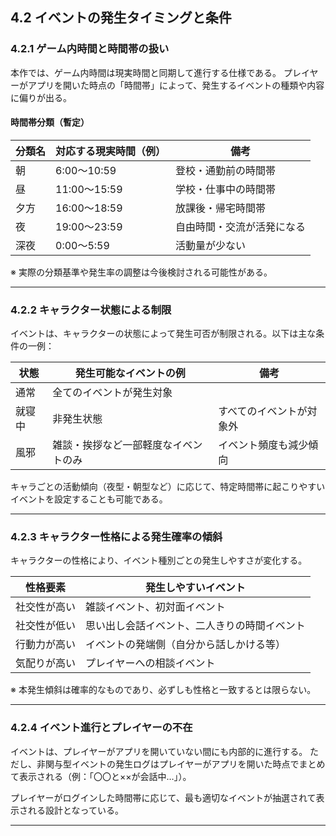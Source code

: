 ## 4.2 イベントの発生タイミングと条件

### 4.2.1 ゲーム内時間と時間帯の扱い

本作では、ゲーム内時間は現実時間と同期して進行する仕様である。
プレイヤーがアプリを開いた時点の「時間帯」によって、発生するイベントの種類や内容に偏りが出る。

#### 時間帯分類（暫定）

| 分類名 | 対応する現実時間（例） | 備考            |
| --- | ----------- | ------------- |
| 朝   | 6:00〜10:59  | 登校・通勤前の時間帯    |
| 昼   | 11:00〜15:59 | 学校・仕事中の時間帯    |
| 夕方  | 16:00〜18:59 | 放課後・帰宅時間帯     |
| 夜   | 19:00〜23:59 | 自由時間・交流が活発になる |
| 深夜  | 0:00〜5:59   | 活動量が少ない       |

※ 実際の分類基準や発生率の調整は今後検討される可能性がある。

---

### 4.2.2 キャラクター状態による制限

イベントは、キャラクターの状態によって発生可否が制限される。以下は主な条件の一例：

| 状態  | 発生可能なイベントの例        | 備考           |
| --- | ------------------ | ------------ |
| 通常  | 全てのイベントが発生対象       |              |
| 就寝中 | 非発生状態              | すべてのイベントが対象外 |
| 風邪  | 雑談・挨拶など一部軽度なイベントのみ | イベント頻度も減少傾向  |

キャラごとの活動傾向（夜型・朝型など）に応じて、特定時間帯に起こりやすいイベントを設定することも可能である。

---

### 4.2.3 キャラクター性格による発生確率の傾斜

キャラクターの性格により、イベント種別ごとの発生しやすさが変化する。

| 性格要素   | 発生しやすいイベント             |
| ------ | ---------------------- |
| 社交性が高い | 雑談イベント、初対面イベント         |
| 社交性が低い | 思い出し会話イベント、二人きりの時間イベント |
| 行動力が高い | イベントの発端側（自分から話しかける等）   |
| 気配りが高い | プレイヤーへの相談イベント          |

※ 本発生傾斜は確率的なものであり、必ずしも性格と一致するとは限らない。

---

### 4.2.4 イベント進行とプレイヤーの不在

イベントは、プレイヤーがアプリを開いていない間にも内部的に進行する。
ただし、非関与型イベントの発生ログはプレイヤーがアプリを開いた時点でまとめて表示される（例：「〇〇と××が会話中…」）。

プレイヤーがログインした時間帯に応じて、最も適切なイベントが抽選されて表示される設計となっている。

---